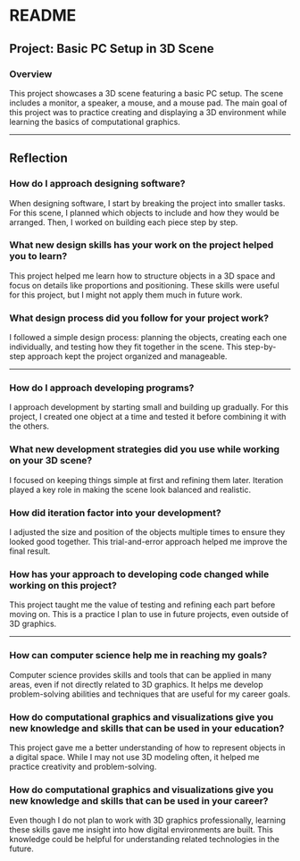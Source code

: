 # README

## Project: Basic PC Setup in 3D Scene

### Overview
This project showcases a 3D scene featuring a basic PC setup. The scene includes a monitor, a speaker, a mouse, and a mouse pad. The main goal of this project was to practice creating and displaying a 3D environment while learning the basics of computational graphics.

---

## Reflection

### How do I approach designing software?
When designing software, I start by breaking the project into smaller tasks. For this scene, I planned which objects to include and how they would be arranged. Then, I worked on building each piece step by step.

### What new design skills has your work on the project helped you to learn?
This project helped me learn how to structure objects in a 3D space and focus on details like proportions and positioning. These skills were useful for this project, but I might not apply them much in future work.

### What design process did you follow for your project work?
I followed a simple design process: planning the objects, creating each one individually, and testing how they fit together in the scene. This step-by-step approach kept the project organized and manageable.

---

### How do I approach developing programs?
I approach development by starting small and building up gradually. For this project, I created one object at a time and tested it before combining it with the others.

### What new development strategies did you use while working on your 3D scene?
I focused on keeping things simple at first and refining them later. Iteration played a key role in making the scene look balanced and realistic.

### How did iteration factor into your development?
I adjusted the size and position of the objects multiple times to ensure they looked good together. This trial-and-error approach helped me improve the final result.

### How has your approach to developing code changed while working on this project?
This project taught me the value of testing and refining each part before moving on. This is a practice I plan to use in future projects, even outside of 3D graphics.

---

### How can computer science help me in reaching my goals?
Computer science provides skills and tools that can be applied in many areas, even if not directly related to 3D graphics. It helps me develop problem-solving abilities and techniques that are useful for my career goals.

### How do computational graphics and visualizations give you new knowledge and skills that can be used in your education?
This project gave me a better understanding of how to represent objects in a digital space. While I may not use 3D modeling often, it helped me practice creativity and problem-solving.

### How do computational graphics and visualizations give you new knowledge and skills that can be used in your career?
Even though I do not plan to work with 3D graphics professionally, learning these skills gave me insight into how digital environments are built. This knowledge could be helpful for understanding related technologies in the future.
